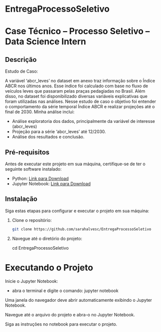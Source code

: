 # EntregaProcessoSeletivo

# Case Técnico – Processo Seletivo – Data Science Intern

## Descrição

Estudo de Caso:

A variável ‘abcr_leves’ no dataset em anexo traz informação sobre o Índice
ABCR nos últimos anos. Esse índice foi calculado com base no fluxo de veículos leves
que passaram pelas praças pedagiadas no Brasil. Além disso, no dataset
foi disponibilizado diversas variáveis explicativas que foram utilizadas nas
análises.
Nesse estudo de caso o objetivo foi entender o comportamento da série temporal
Índice ABCR e realizar projeções até o final de 2030. Minha análise inclui:
- Análise exploratoria dos dados, principalmente da variável de interesse
(abcr_leves)
- Projeção para a série ‘abcr_leves’ até 12/2030.
- Análise dos resultados e conclusão. 

## Pré-requisitos

Antes de executar este projeto em sua máquina, certifique-se de ter o seguinte software instalado:

- Python: [Link para Download](https://www.python.org/downloads/)
- Jupyter Notebook: [Link para Download](https://jupyter.org/install)

## Instalação

Siga estas etapas para configurar e executar o projeto em sua máquina:

1. Clone o repositório:

   ```bash
   git clone https://github.com/sarahalvesc/EntregaProcessoSeletivo

2. Navegue até o diretório do projeto:

   cd EntregaProcessoSeletivo

# Executando o Projeto
Inicie o Jupyter Notebook:

- abra o terminal e digite o comando:
jupyter notebook

Uma janela do navegador deve abrir automaticamente exibindo o Jupyter Notebook. 

Navegue até o arquivo do projeto e abra-o no Jupyter Notebook.

Siga as instruções no notebook para executar o projeto.
